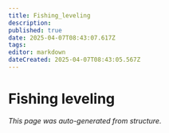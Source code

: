 ```yaml
---
title: Fishing_leveling
description: 
published: true
date: 2025-04-07T08:43:07.617Z
tags: 
editor: markdown
dateCreated: 2025-04-07T08:43:05.567Z
---
```


# Fishing leveling

*This page was auto-generated from structure.*